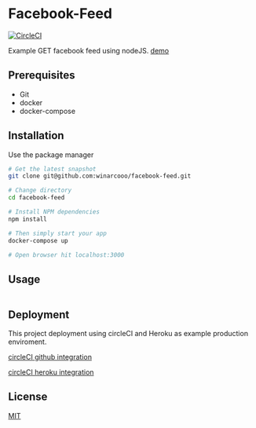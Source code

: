 # Facebook-Feed

[![CircleCI](https://circleci.com/gh/winarcooo/facebook-feed/tree/master.svg?style=svg)](https://circleci.com/gh/winarcooo/facebook-feed/tree/master)

Example GET facebook feed using nodeJS. [demo](https://alpha-centaury.herokuapp.com/)

## Prerequisites

* Git
* docker
* docker-compose

## Installation

Use the package manager 

```bash
# Get the latest snapshot
git clone git@github.com:winarcooo/facebook-feed.git

# Change directory
cd facebook-feed

# Install NPM dependencies
npm install

# Then simply start your app
docker-compose up

# Open browser hit localhost:3000

```

## Usage

```bash
```

## Deployment

This project deployment using circleCI and Heroku as example production enviroment.

[circleCI github integration](https://medium.com/meshstudio/continuous-integration-with-circleci-and-nodejs-44c3cf0074a0)

[circleCI heroku integration](https://circleci.com/docs/2.0/deployment-integrations/#heroku)

## License
[MIT](https://choosealicense.com/licenses/mit/)